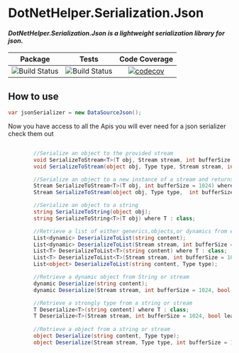 # DotNetHelper.Serialization.Json

#### *DotNetHelper.Serialization.Json is a lightweight serialization library for json.* 


| Package  | Tests | Code Coverage |
| :-----:  | :---: | :------: |
| ![Build Status][nuget-downloads]  | ![Build Status][tests]  | [![codecov](https://codecov.io/gh/TheMofaDe/DotNetHelper.Serialization.Json/branch/master/graph/badge.svg)](https://codecov.io/gh/TheMofaDe/DotNetHelper.Serialization.Json) |


## How to use
 ```csharp 
 var jsonSerializer = new DataSourceJson(); 
 ```

Now you have access to all the Apis you will ever need for a json serializer  check them out
```csharp 
        
        //Serialize an object to the provided stream
        void SerializeToStream<T>(T obj, Stream stream, int bufferSize = 1024, bool leaveStreamOpen = false) where T : class;
        void SerializeToStream(object obj, Type type, Stream stream, int bufferSize = 1024, bool leaveStreamOpen = false);

        //Serialize an object to a new instance of a stream and returns the stream
        Stream SerializeToStream<T>(T obj, int bufferSize = 1024) where T : class;
        Stream SerializeToStream(object obj, Type type,  int bufferSize = 1024);

        //Serialize an object to a string
        string SerializeToString(object obj);
        string SerializeToString<T>(T obj) where T : class;

        //Retrieve a list of either generics,objects,or dynamics from either a stream or string
        List<dynamic> DeserializeToList(string content);
        List<dynamic> DeserializeToList(Stream stream, int bufferSize = 1024, bool leaveStreamOpen = false);
        List<T> DeserializeToList<T>(string content) where T : class;
        List<T> DeserializeToList<T>(Stream stream, int bufferSize = 1024, bool leaveStreamOpen = false) where T : class;
        List<object> DeserializeToList(string content, Type type);

        //Retrieve a dynamic object from String or stream
        dynamic Deserialize(string content);
        dynamic Deserialize(Stream stream, int bufferSize = 1024, bool leaveStreamOpen = false);

        //Retrieve a strongly type from a string or stream
        T Deserialize<T>(string content) where T : class;
        T Deserialize<T>(Stream stream, int bufferSize = 1024, bool leaveStreamOpen = false) where T : class;
        
        //Retrieve a object from a string or stream
        object Deserialize(string content, Type type);        
        object Deserialize(Stream stream, Type type, int bufferSize = 1024, bool leaveStreamOpen = false);
```





<!-- Links. -->
[Cake]: https://gist.github.com/davidfowl/ed7564297c61fe9ab814
[Azure DevOps]: https://gist.github.com/davidfowl/ed7564297c61fe9ab814
[AppVeyor]: https://gist.github.com/davidfowl/ed7564297c61fe9ab814
[GitVersion]: https://gitversion.readthedocs.io/en/latest/
[Nuget]: https://gist.github.com/davidfowl/ed7564297c61fe9ab814
[Chocolately]: https://gist.github.com/davidfowl/ed7564297c61fe9ab814
[WiX]: http://wixtoolset.org/
[DocFx]: https://dotnet.github.io/docfx/
[Github]: https://github.com/TheMofaDe/DotNetHelper.Serialization.Json
[Json]: https://github.com/TheMofaDe/DotNetHelper.Serialization.Json
[Csv]: https://github.com/TheMofaDe/DotNetHelper.Serialization.Csv

[Docs]: https://themofade.github.io/DotNetHelper.Serialization.Json/index.html
[Docs-API]: https://themofade.github.io/DotNetHelper.Serialization.Json/api/DotNetHelper.Serialization.Json.html
[Docs-Tutorials]: https://themofade.github.io/DotNetHelper.Serialization.Json/tutorials/index.html
[Docs-samples]: https://dotnet.github.io/docfx/
[Changelogs]: https://dotnet.github.io/docfx/


[nuget-downloads]: https://img.shields.io/nuget/dt/DotNetHelper.Serialization.Json.svg?style=flat-square
[tests]: https://img.shields.io/appveyor/tests/TheMofaDe/DotNetHelper.Serialization.Json.svg?style=flat-square
[coverage-status]: https://dev.azure.com/Josephmcnealjr0013/DotNetHelper.Serialization.Json/_apis/build/status/TheMofaDe.DotNetHelper.Serialization.Json?branchName=master&jobName=Windows
[azure-windows]: https://dev.azure.com/Josephmcnealjr0013/DotNetHelper.Serialization.Json/_apis/build/status/TheMofaDe.DotNetHelper.Serialization.Json?branchName=master&jobName=Windows
[azure-linux]: https://dev.azure.com/Josephmcnealjr0013/DotNetHelper.Serialization.Json/_apis/build/status/TheMofaDe.DotNetHelper.Serialization.Json?branchName=master&jobName=Linux
[azure-macOS]: https://dev.azure.com/Josephmcnealjr0013/DotNetHelper.Serialization.Json/_apis/build/status/TheMofaDe.DotNetHelper.Serialization.Json?branchName=master&jobName=macOS
[app-veyor]: https://ci.appveyor.com/project/TheMofaDe/DotNetHelper.Serialization.Json

